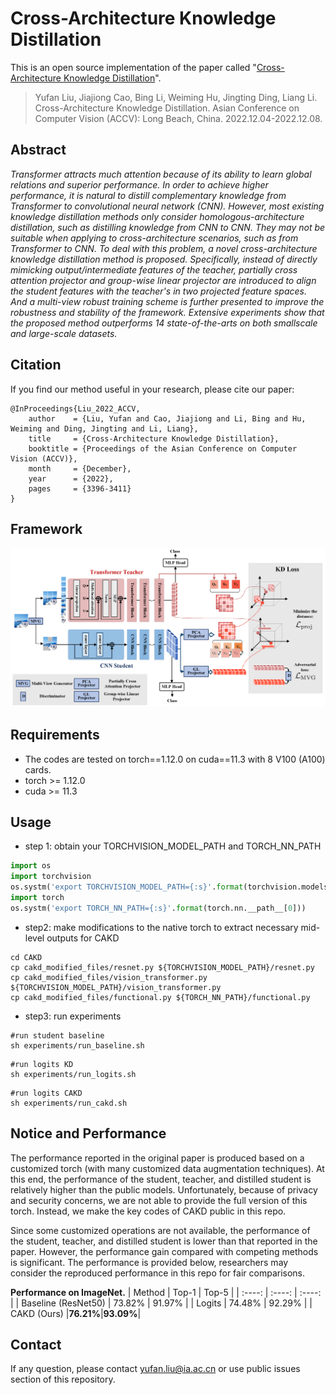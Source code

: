 # Cross-Architecture Knowledge Distillation

This is an open source implementation of the paper called "[Cross-Architecture Knowledge Distillation](https://openaccess.thecvf.com/content/ACCV2022/html/Liu_Cross-Architecture_Knowledge_Distillation_ACCV_2022_paper.html)".

> Yufan Liu, Jiajiong Cao, Bing Li, Weiming Hu, Jingting Ding, Liang Li. Cross-Architecture Knowledge Distillation. Asian Conference on Computer Vision (ACCV): Long Beach, China. 2022.12.04-2022.12.08.

## Abstract
*Transformer attracts much attention because of its ability to learn global relations and superior performance. In order to achieve higher performance, it is natural to distill complementary knowledge from Transformer to convolutional neural network (CNN). However, most existing knowledge distillation methods only consider homologous-architecture distillation, such as distilling knowledge from CNN to CNN. They may not be suitable when applying to cross-architecture scenarios, such as from Transformer to CNN. To deal with this problem, a novel cross-architecture knowledge distillation method is proposed. Specifically, instead of directly mimicking output/intermediate features of the teacher, partially cross attention projector and group-wise linear projector are introduced to align the student features with the teacher's in two projected feature spaces. And a multi-view robust training scheme is further presented to improve the robustness and stability of the framework. Extensive experiments
show that the proposed method outperforms 14 state-of-the-arts on both smallscale and large-scale datasets.*

## Citation
If you find our method useful in your research, please cite our paper: 
````
@InProceedings{Liu_2022_ACCV,
    author    = {Liu, Yufan and Cao, Jiajiong and Li, Bing and Hu, Weiming and Ding, Jingting and Li, Liang},
    title     = {Cross-Architecture Knowledge Distillation},
    booktitle = {Proceedings of the Asian Conference on Computer Vision (ACCV)},
    month     = {December},
    year      = {2022},
    pages     = {3396-3411}
}
````

## Framework
![Framework](./img/framework.png "Framework")

## Requirements

- The codes are tested on torch==1.12.0 on cuda==11.3 with 8 V100 (A100) cards.
- torch >= 1.12.0
- cuda >= 11.3

## Usage
- step 1: obtain your TORCHVISION_MODEL_PATH and TORCH_NN_PATH
```python
import os
import torchvision
os.systm('export TORCHVISION_MODEL_PATH={:s}'.format(torchvision.models.__path__[0]))
import torch
os.systm('export TORCH_NN_PATH={:s}'.format(torch.nn.__path__[0]))
```
- step2: make modifications to the native torch to extract necessary mid-level outputs for CAKD
```shell
cd CAKD
cp cakd_modified_files/resnet.py ${TORCHVISION_MODEL_PATH}/resnet.py
cp cakd_modified_files/vision_transformer.py ${TORCHVISION_MODEL_PATH}/vision_transformer.py
cp cakd_modified_files/functional.py ${TORCH_NN_PATH}/functional.py
```

- step3: run experiments
```shell
#run student baseline
sh experiments/run_baseline.sh
```
```shell
#run logits KD
sh experiments/run_logits.sh
```
```shell
#run logits CAKD
sh experiments/run_cakd.sh
```

## Notice and Performance
The performance reported in the original paper is produced based on a customized torch (with many customized data augmentation techniques). At this end, the performance of the student, teacher, and distilled student is relatively higher than the public models. Unfortunately, because of privacy and security concerns, we are not able to provide the full version of this torch. Instead, we make the key codes of CAKD public in this repo.

Since some customized operations are not available, the performance of the student, teacher, and distilled student is lower than that reported in the paper. However, the performance gain compared with competing methods is significant. The performance is provided below, researchers may consider the reproduced performance in this repo for fair comparisons.


**Performance on ImageNet.**
|        Method        |   Top-1  |   Top-5  |
|        :----:        |  :----:  |  :----:  |
| Baseline (ResNet50)  |  73.82%  |  91.97%  |
|       Logits         |  74.48%  |  92.29%  |
|    CAKD (Ours)       |**76.21%**|**93.09%**|




## Contact
If any question, please contact yufan.liu@ia.ac.cn or use public issues section of this repository.
